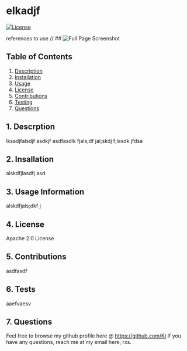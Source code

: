 #                             elkadjf
[![License](https://img.shields.io/badge/License-Apache_2.0-blue.svg)](https://opensource.org/licenses/Apache-2.0)


references to use 
// ## ![Full Page Screenshot](./assets/images/1682008205626.png)


##  Table of Contents  

1. [Description](#desc)
2. [Installation](#install)
3. [Usage](#usage)
4. [License](#license) 
5. [Contributions](#contributions)
6. [Testing](#testing)
7. [Questions](#questions) 

<a name="desc"></a>
## 1. Descrption

lksadjfalsdjf asdkjf asdfasdlk fjals;df jal;skdj f;lasdk jfdsa 

<a name="install"></a>
## 2. Insallation
alskdfjlasdfj asd

<a name="usage"></a>
## 3. Usage Information

alskdfjals;dkf j

<a name="license"></a>
## 4. License  

Apache 2.0 License

 
<a name="contributions"></a>
## 5. Contributions 

asdfasdf

<a name="testing"></a>
## 6. Tests

aaefvaesv

<a name="questions"></a>
## 7. Questions 

Feel free to browse my github profile here @ https://github.com/Ki
If you have any questions, reach me at my email here, rxs. 